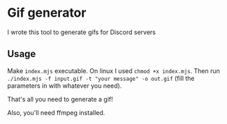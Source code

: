 # Gif generator
I wrote this tool to generate gifs for Discord servers

## Usage
Make `index.mjs` executable. On linux I used `chmod +x index.mjs`. Then run `./index.mjs -f input.gif -t "your message" -o out.gif` (fill the parameters in with whatever you need).

That's all you need to generate a gif!

Also, you'll need ffmpeg installed.
